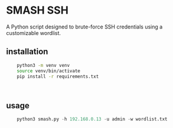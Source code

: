 # SMASH SSH
A Python script designed to brute-force SSH credentials using a customizable wordlist.

## installation
```bash
    python3 -m venv venv
    source venv/bin/activate
    pip install -r requirements.txt

    
```
## usage
```python
    python3 smash.py -h 192.168.0.13 -u admin -w wordlist.txt
```